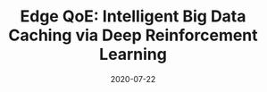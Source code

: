 ---
title: "Edge QoE: Intelligent Big Data Caching via Deep Reinforcement Learning"
authors:
- Xiaoming He
- Kun Wang
- Haodong Lu
- Wenyao Xu
- Song Guo

date: "2020-07-22"
doi: "10.1109/MNET.011.1900393"

# Publication type.
# 1 = Conference paper; 2 = Journal article;
# 3 = Preprint Paper; 4 = Report; 5 = Book; 6 = Book section;
# 7 = Thesis; 8 = Patent
publication_types: ["2"]

# Publication name and optional abbreviated publication name.
publication: "*IEEE Network*"
publication_short: "MNET"

url_pdf: https://ieeexplore.ieee.org/document/9146409
# url_code: ''
# url_dataset: ''
# url_poster: ''
# url_project: ''
# url_slides: ''
# url_video: ''

---